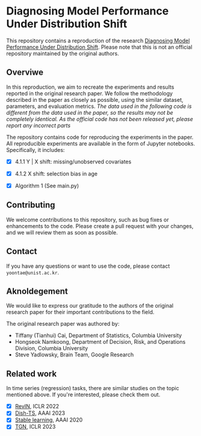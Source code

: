 # Diagnosing Model Performance Under Distribution Shift

This repository contains a reproduction of the research [Diagnosing Model Performance Under Distribution Shift](https://arxiv.org/abs/2303.02011). Please note that this is not an official repository maintained by the original authors.



## Overviwe
In this reproduction, we aim to recreate the experiments and results reported in the original research paper. We follow the methodology described in the paper as closely as possible, using the similar dataset, parameters, and evaluation metrics. *The data used in the following code is different from the data used in the paper, so the results may not be completely identical. As the official code has not been released yet, please report any incorrect parts*

The repository contains code for reproducing the experiments in the paper. All reproducible experiments are available in the form of Jupyter notebooks. Specifically, it includes:
- [x] 4.1.1 Y | X shift: missing/unobserved covariates
- [x] 4.1.2 X shift: selection bias in age
- [x] Algorithm 1 (See main.py)



## Contributing
We welcome contributions to this repository, such as bug fixes or enhancements to the code. Please create a pull request with your changes, and we will review them as soon as possible.


## Contact
If you have any questions or want to use the code, please contact `yoontae@unist.ac.kr`.


## Aknoldegement
We would like to express our gratitude to the authors of the original research paper for their important contributions to the field.

The original research paper was authored by:
- Tiffany (Tianhui) Cai, Department of Statistics, Columbia University
- Hongseok Namkoong, Department of Decision, Risk, and Operations Division, Columbia University
- Steve Yadlowsky, Brain Team, Google Research

## Related work
In time series (regression) tasks, there are similar studies on the topic mentioned above. If you're interested, please check them out.
- [x] [RevIN](https://openreview.net/forum?id=cGDAkQo1C0p), ICLR 2022
- [x] [Dish-TS](https://arxiv.org/abs/2302.14829), AAAI 2023
- [x] [Stable learning](https://arxiv.org/abs/1911.12580), AAAI 2020
- [x] [TGN](https://openreview.net/pdf?id=sWOsRj4nT1n), ICLR 2023 
